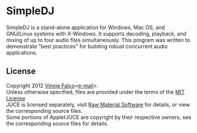 # SimpleDJ

SimpleDJ is a stand-alone application for Windows, Mac OS, and GNU/Linux
systems with X-Windows. It supports decoding, playback, and mixing of up
to four audio files simultaneously. This program was written to demonstrate
"best practices" for building robust concurrent audio applications.

## License

Copyright 2012 [Vinnie Falco][1]<[e-mail][2]>.<br>
Unless otherwise specified, files are provided under the terms of the
[MIT License][3]<br>
JUCE is licensed separately, visit [Raw Material Software][4] for details,
or view the corresponding source files.<br>
Some portions of AppletJUCE are copyright by their respective owners, see the
corresponding source files for details.

[1]: http://vinniefalco.com "Vinnie Falco's Home Page"
[2]: mailto:vinnie.falco@gmail.com "Vinnie Falco's Email"
[3]: http://www.opensource.org/licenses/MIT
[4]: http://www.rawmaterialsoftware.com/juce.php "JUCE"
